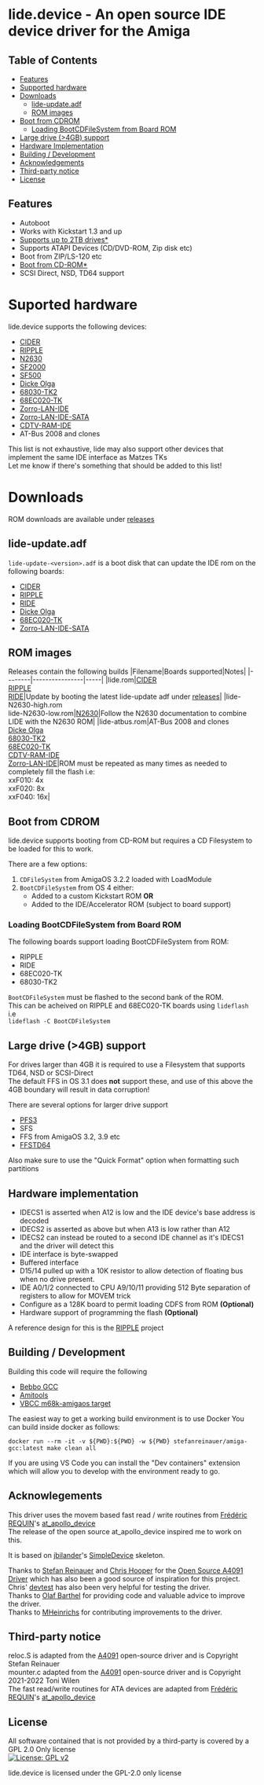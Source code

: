 # lide.device - An open source IDE device driver for the Amiga

## Table of Contents
* [Features](#features)
* [Supported hardware](#suported-hardware)
* [Downloads](#downloads)
    * [lide-update.adf](#lide-updateadf)
    * [ROM images](#rom-images)
* [Boot from CDROM](#boot-from-cdrom)
    * [Loading BootCDFileSystem from Board ROM](#loading-bootcdfilesystem-from-board-rom)
* [Large drive (>4GB) support](#large-drive-4gb-support)
* [Hardware Implementation](#hardware-implementation)
* [Building / Development](#building--development)
* [Acknowledgements](#acknowlegements)
* [Third-party notice](#third-party-notice)
* [License](#license)

## Features
* Autoboot
* Works with Kickstart 1.3 and up
* [Supports up to 2TB drives*](#large-drive-4gb-support)
* Supports ATAPI Devices (CD/DVD-ROM, Zip disk etc)
* Boot from ZIP/LS-120 etc
* [Boot from CD-ROM*](#boot-from-cd-rom)
* SCSI Direct, NSD, TD64 support

# Suported hardware
lide.device supports the following devices:
* [CIDER](https://github.com/LIV2/CIDER)
* [RIPPLE](https://github.com/LIV2/RIPPLE-IDE)
* [N2630](https://github.com/jasonsbeer/Amiga-N2630)
* [SF2000](https://github.com/jbilander/SF2000)
* [SF500](https://github.com/jbilander/SF500)
* [Dicke Olga](https://www.amibay.com/threads/dicke-olga-030-cpu-64-128mb-accelerator-card-for-a2000-amiga-official-host.2443695/)
* [68030-TK2](https://gitlab.com/MHeinrichs/68030-tk2)
* [68EC020-TK](https://gitlab.com/MHeinrichs/68EC020-TK)
* [Zorro-LAN-IDE](https://gitlab.com/MHeinrichs/Zorro-LAN-IDE)
* [Zorro-LAN-IDE-SATA](https://gitlab.com/Hamag/zorrolanidesata)
* [CDTV-RAM-IDE](https://gitlab.com/MHeinrichs/CDTV-RAM-IDE)
* AT-Bus 2008 and clones

This list is not exhaustive, lide may also support other devices that implement the same IDE interface as Matzes TKs  
Let me know if there's something that should be added to this list!

# Downloads
ROM downloads are available under [releases](https://github.com/LIV2/lide.device/releases)

## lide-update.adf
`lide-update-<version>.adf` is a boot disk that can update the IDE rom on the following boards:
* [CIDER](https://github.com/LIV2/CIDER)
* [RIPPLE](https://github.com/LIV2/RIPPLE-IDE)
* [RIDE](https://github.com/LIV2/RIDE)
* [Dicke Olga](https://www.amibay.com/threads/dicke-olga-030-cpu-64-128mb-accelerator-card-for-a2000-amiga-official-host.2443695/)
* [68EC020-TK](https://gitlab.com/MHeinrichs/68EC020-TK)
* [Zorro-LAN-IDE-SATA](https://gitlab.com/Hamag/zorrolanidesata)

## ROM images
Releases contain the following builds
|Filename|Boards supported|Notes|
|--------|----------------|-----|
|lide.rom|[CIDER](https://github.com/LIV2/CIDER)<br/>[RIPPLE](https://github.com/LIV2/RIPPLE-IDE)<br/>[RIDE](https://github.com/LIV2/RIDE)|Update by booting the latest lide-update adf under [releases](https://github.com/LIV2/lide.device/releases)|
|lide-N2630-high.rom<br>lide-N2630-low.rom|[N2630](https://github.com/jasonsbeer/Amiga-N2630)|Follow the N2630 documentation to combine LIDE with the N2630 ROM|
|lide-atbus.rom|AT-Bus 2008 and clones<br>[Dicke Olga](https://www.amibay.com/threads/dicke-olga-030-cpu-64-128mb-accelerator-card-for-a2000-amiga-official-host.2443695/)<br>[68030-TK2](https://gitlab.com/MHeinrichs/68030-tk2)<br>[68EC020-TK](https://gitlab.com/MHeinrichs/68EC020-TK)<br>[CDTV-RAM-IDE](https://gitlab.com/MHeinrichs/CDTV-RAM-IDE)<br>[Zorro-LAN-IDE](https://gitlab.com/MHeinrichs/Zorro-LAN-IDE)|ROM must be repeated as many times as needed to completely fill the flash i.e:<br>xxF010: 4x<br>xxF020: 8x<br>xxF040: 16x|

## Boot from CDROM
lide.device supports booting from CD-ROM but requires a CD Filesystem to be loaded for this to work.

There are a few options:
1. `CDFileSystem` from AmigaOS 3.2.2 loaded with LoadModule
2. `BootCDFileSystem` from OS 4 either:
    * Added to a custom Kickstart ROM **OR**
    * Added to the IDE/Accelerator ROM (subject to board support)

### Loading BootCDFileSystem from Board ROM
The following boards support loading BootCDFileSystem from ROM:
* RIPPLE
* RIDE
* 68EC020-TK
* 68030-TK2

`BootCDFileSystem` must be flashed to the second bank of the ROM.  
This can be acheived on RIPPLE and 68EC020-TK boards using `lideflash` i.e  
`lideflash -C BootCDFileSystem`

## Large drive (>4GB) support
For drives larger than 4GB it is required to use a Filesystem that supports TD64, NSD or SCSI-Direct  
The default FFS in OS 3.1 does **not** support these, and use of this above the 4GB boundary will result in data corruption!

There are several options for larger drive support
* [PFS3](https://aminet.net/package/disk/misc/pfs3aio)
* SFS
* FFS from AmigaOS 3.2, 3.9 etc
* [FFSTD64](https://aminet.net/package/disk/misc/ffstd64)

Also make sure to use the "Quick Format" option when formatting such partitions

## Hardware implementation
* IDECS1 is asserted when A12 is low and the IDE device's base address is decoded
* IDECS2 is asserted as above but when A13 is low rather than A12
* IDECS2 can instead be routed to a second IDE channel as it's IDECS1 and the driver will detect this
* IDE interface is byte-swapped
* Buffered interface
* D15/14 pulled up with a 10K resistor to allow detection of floating bus when no drive present.
* IDE A0/1/2 connected to CPU A9/10/11 providing 512 Byte separation of registers to allow for MOVEM trick
* Configure as a 128K board to permit loading CDFS from ROM **(Optional)**
* Hardware support of programming the flash **(Optional)**

A reference design for this is the [RIPPLE](https://github.com/LIV2/RIPPLE-IDE) project

## Building / Development
Building this code will require the following
* [Bebbo GCC](https://github.com/bebbo/amiga-gcc)
* [Amitools](https://github.com/cnvogelg/amitools)
* [VBCC m68k-amigaos target](http://phoenix.owl.de/vbcc/2022-05-22/vbcc_target_m68k-amigaos.lha)

The easiest way to get a working build environment is to use Docker
You can build inside docker as follows:
```  
docker run --rm -it -v ${PWD}:${PWD} -w ${PWD} stefanreinauer/amiga-gcc:latest make clean all
```

If you are using VS Code you can install the "Dev containers" extension which will allow you to develop with the environment ready to go.

## Acknowlegements
This driver uses the movem based fast read / write routines from [Frédéric REQUIN](https://github.com/fredrequin)'s [at_apollo_device](https://github.com/fredrequin/at_apollo_device)  
The release of the open source at_apollo_device inspired me to work on this.  

It is based on [jbilander](https://github.com/jbilander)'s [SimpleDevice](https://github.com/jbilander/SimpleDevice) skeleton.  

Thanks to [Stefan Reinauer](https://github.com/reinauer) and [Chris Hooper](https://github.com/cdhooper) for the [Open Source A4091 Driver](https://github.com/a4091/a4091-software/) which has also been a good source of inspiration for this project.  
Chris' [devtest](https://github.com/cdhooper/amiga_devtest) has also been very helpful for testing the driver.  
Thanks to [Olaf Barthel](https://github.com/obarthel) for providing code and valuable advice to improve the driver.  
Thanks to [MHeinrichs](https://gitlab.com/MHeinrichs) for contributing improvements to the driver.

## Third-party notice
reloc.S is adapted from the [A4091](https://github.com/A4091/a4091-software) open-source driver and is Copyright Stefan Reinauer  
mounter.c adapted from the [A4091](https://github.com/A4091/a4091-software) open-source driver and is Copyright 2021-2022 Toni Wilen  
The fast read/write routines for ATA devices are adapted from [Frédéric REQUIN](https://github.com/fredrequin)'s [at_apollo_device](https://github.com/fredrequin/at_apollo_device)  

## License
All software contained that is not provided by a third-party is covered by a GPL 2.0 Only license  
[![License: GPL v2](https://img.shields.io/badge/License-GPL_v2-blue.svg)](https://www.gnu.org/licenses/old-licenses/gpl-2.0.en.html)


lide.device is licensed under the GPL-2.0 only license

